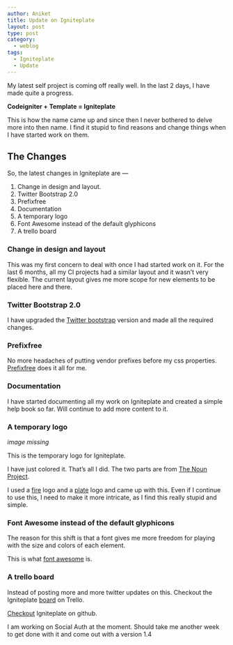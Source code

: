 ```yaml
---
author: Aniket
title: Update on Igniteplate
layout: post
type: post
category:
  - weblog
tags:
  - Igniteplate
  - Update
---
```

My latest self project is coming off really well. In the last 2 days, I have made quite a progress.

**Codeigniter + Template = Igniteplate**

This is how the name came up and since then I never bothered to delve more into then name. I find it stupid to find reasons and change things when I have started work on them.

## The Changes

So, the latest changes in Igniteplate are —

1.  Change in design and layout.
2.  Twitter Bootstrap 2.0
3.  Prefixfree
4.  Documentation
5.  A temporary logo
6.  Font Awesome instead of the default glyphicons
7.  A trello board

### Change in design and layout

This was my first concern to deal with once I had started work on it. For the last 6 months, all my CI projects had a similar layout and it wasn’t very flexible. The current layout gives me more scope for new elements to be placed here and there.

### Twitter Bootstrap 2.0

I have upgraded the [Twitter bootstrap][1] version and made all the required changes.

### Prefixfree

No more headaches of putting vendor prefixes before my css properties. [Prefixfree][2] does it all for me.

### Documentation

I have started documenting all my work on Igniteplate and created a simple help book so far. Will continue to add more content to it.

### A temporary logo

_image missing_

This is the temporary logo for Igniteplate.

I have just colored it. That’s all I did. The two parts are from [The Noun Project][4].

I used a [fire][5] logo and a [plate][6] logo and came up with this. Even if I continue to use this, I need to make it more intricate, as I find this really stupid and simple.

### Font Awesome instead of the default glyphicons

The reason for this shift is that a font gives me more freedom for playing with the size and colors of each element.

This is what [font awesome][7] is.

### A trello board

Instead of posting more and more twitter updates on this. Checkout the Igniteplate [board][8] on Trello.

[Checkout][9] Igniteplate on github.

I am working on Social Auth at the moment. Should take me another week to get done with it and come out with a version 1.4

 [1]: http://twitter.github.com/bootstrap/ "Twitter Bootstrap 2.0"
 [2]: http://leaverou.github.com/prefixfree/ "Prefixfree"
 [4]: http://thenounproject.com/ "The Noun Project"
 [5]: http://thenounproject.com/noun/fire/#icon-No1571 "The Noun Project : Fire Logo"
 [6]: http://thenounproject.com/noun/plate/#icon-No1059 "The Noun Project : Plate Logo"
 [7]: http://fortawesome.github.com/Font-Awesome/ "Font Awesome"
 [8]: https://trello.com/board/igniteplate/4f6b6503d7df4bc57a04c0e0 "Igniteplate on Trello"
 [9]: https://github.com/aniketpant/igniteplate "Igniteplate"